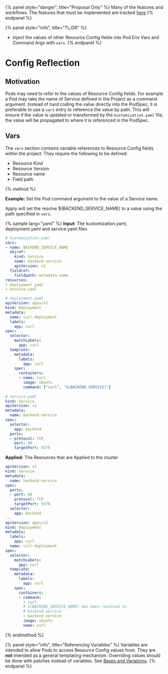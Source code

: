 {% panel style="danger", title="Proposal Only" %}
Many of the features and workflows.  The features that must be implemented
are tracked [here](https://github.com/kubernetes/kubectl/projects/7)
{% endpanel %}

{% panel style="info", title="TL;DR" %}
- Inject the values of other Resource Config fields into Pod Env Vars and Command Args with `vars`.
{% endpanel %}

# Config Reflection

## Motivation

Pods may need to refer to the values of Resource Config fields.  For example
a Pod may take the name of Service defined in the Project as a command argument.
Instead of hard coding the value directly into the PodSpec, it is preferable
to use a `vars` entry to reference the value by path.  This will ensure
if the value is updated or transformed by the `kustomization.yaml` file, the
value will be propagated to where it is referenced in the PodSpec. 

## Vars

The `vars` section contains variable references to Resource Config fields within the project.  They require
the following to be defined:

- Resource Kind
- Resource Version
- Resource name
- Field path

{% method %}

**Example:** Set the Pod command argument to the value of a Service name.

Apply will set the resolve $(BACKEND_SERVICE_NAME) to a value using the path
specified in `vars`.

{% sample lang="yaml" %}
**Input:** The kustomization.yaml, deployment.yaml and service.yaml files

```yaml
# kustomization.yaml
vars:
- name: BACKEND_SERVICE_NAME
  objref:
    kind: Service
    name: backend-service
    apiVersion: v1
  fieldref:
    fieldpath: metadata.name
resources:
- deployment.yaml
- service.yaml

# deployment.yaml
apiVersion: apps/v1
kind: Deployment
metadata:
  name: curl-deployment
  labels:
    app: curl
spec:
  selector:
    matchLabels:
      app: curl
  template:
    metadata:
      labels:
        app: curl
    spec:
      containers:
      - name: curl
        image: ubuntu
        command: ["curl", "$(BACKEND_SERVICE)"]
        
# service.yaml
kind: Service
apiVersion: v1
metadata:
  name: backend-service
spec:
  selector:
    app: backend
  ports:
  - protocol: TCP
    port: 80
    targetPort: 9376
```

**Applied:** The Resources that are Applied to the cluster

```yaml
apiVersion: v1
kind: Service
metadata:
  name: backend-service
spec:
  ports:
  - port: 80
    protocol: TCP
    targetPort: 9376
  selector:
    app: backend
---
apiVersion: apps/v1
kind: Deployment
metadata:
  labels:
    app: curl
  name: curl-deployment
spec:
  selector:
    matchLabels:
      app: curl
  template:
    metadata:
      labels:
        app: curl
    spec:
      containers:
      - command:
        - curl
        # $(BACKEND_SERVICE_NAME) has been resolved to
        # backend-service
        - backend-service
        image: ubuntu
        name: curl
```
{% endmethod %}

{% panel style="info", title="Referencing Variables" %}
Variables are intended to allow Pods to access Resource Config values from.  They are
**not** intended as a general templating mechanism.  Overriding values should be done with
patches instead of variables.  See [Bases and Variations](project_variants.md).
{% endpanel %}
